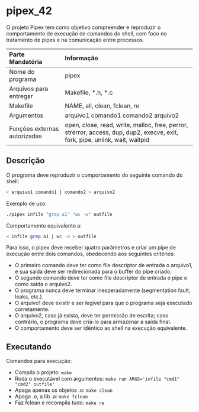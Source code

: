 # pipex_42
O projeto Pipex tem como objetivo compreender e reproduzir o comportamento de execução de comandos do shell, com foco no tratamento de pipes e na comunicação entre processos.

|            Parte Mandatória     | Informação |
| :------------------------------ | :------------------------------------------------------------------------------------------- |
| Nome do programa                | pipex |
| Arquivos para entregar          | Makefile, *.h, *.c |
| Makefile                        | NAME, all, clean, fclean, re |
| Argumentos                      | arquivo1 comando1 comando2 arquivo2 |
| Funções externas autorizadas    | open, close, read, write, malloc, free, perror, strerror, access, dup, dup2, execve, exit, fork, pipe, unlink, wait, waitpid |

## Descrição
O programa deve reproduzir o comportamento do seguinte comando do shell:
```bash
< arquivo1 comando1 | comando2 > arquivo2
```
Exemplo de uso:
```bash
./pipex infile "grep a1" "wc -w" outfile
```
Comportamento equivalente a:
```bash
< infile grep a1 | wc -w > outfile
```
Para isso, o pipex deve receber quatro parâmetros e criar um pipe de execução entre dois comandos, obedecendo aos seguintes critérios:
-  O primeiro comando deve ter como file descriptor de entrada o arquivo1, e sua saída deve ser redirecionada para o buffer do pipe criado.
- O segundo comando deve ter como file descriptor de entrada o pipe e como saída o arquivo2.
- O programa nunca deve terminar inesperadamente (segmentation fault, leaks, etc.).
- O arquivo1 deve existir e ser legível para que o programa seja executado corretamente.
- O arquivo2, caso já exista, deve ter permissão de escrita; caso contrário, o programa deve criá-lo para armazenar a saída final.
- O comportamento deve ser idêntico ao shell na execução equivalente.

## Executando
Comandos para execução:
- Compila o projeto: `make`
- Roda o executável com argumentos: `make run ARGS='infile "cmd1" "cmd2" outfile'`
- Apaga apenas os objetos .o: `make clean`
- Apaga .o, a lib .a: `make fclean`
- Faz fclean e recompila tudo: `make re`
